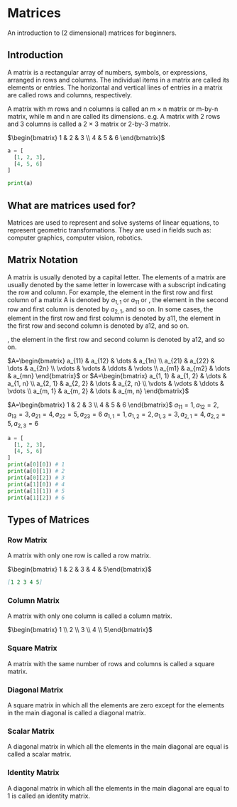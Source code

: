 # Matrices

An introduction to (2 dimensional) matrices for beginners.

## Introduction

A matrix is a rectangular array of numbers, symbols, or expressions, arranged in rows and columns. The individual items in a matrix are called its elements or entries. The horizontal and vertical lines of entries in a matrix are called rows and columns, respectively.

A matrix with m rows and n columns is called an m × n matrix or m-by-n matrix, while m and n are called its dimensions.
e.g. A matrix with 2 rows and 3 columns is called a 2 × 3 matrix or 2-by-3 matrix.

$\begin{bmatrix} 1 & 2 & 3 \\ 4 & 5 & 6 \end{bmatrix}$

```python
a = [
  [1, 2, 3],
  [4, 5, 6]
]

print(a)
```

## What are matrices used for?

Matrices are used to represent and solve systems of linear equations, to represent geometric transformations. They are used in fields such as: computer graphics, computer vision, robotics.

## Matrix Notation

A matrix is usually denoted by a capital letter. The elements of a matrix are usually denoted by the same letter in lowercase with a subscript indicating the row and column. For example, the element in the first row and first column of a matrix A is denoted by $a_{1, 1}$ or $a_{11}$ or , the element in the second row and first column is denoted by $a_{2, 1}$, and so on. In some cases, the element in the first row and first column is denoted by a11, the element in the first row and second column is denoted by a12, and so on.

, the element in the first row and second column is denoted by a12, and so on.

$A=\begin{bmatrix} a_{11} & a_{12} & \dots & a_{1n} \\ a_{21} & a_{22} & \dots & a_{2n} \\ \vdots & \vdots & \ddots & \vdots \\ a_{m1} & a_{m2} & \dots & a_{mn} \end{bmatrix}$
or
$A=\begin{bmatrix} a_{1, 1} & a_{1, 2} & \dots & a_{1, n} \\ a_{2, 1} & a_{2, 2} & \dots & a_{2, n} \\ \vdots & \vdots & \ddots & \vdots \\ a_{m, 1} & a_{m, 2} & \dots & a_{m, n} \end{bmatrix}$

$A=\begin{bmatrix} 1 & 2 & 3 \\ 4 & 5 & 6 \end{bmatrix}$
$a_{11} = 1, a_{12} = 2, a_{13} = 3, a_{21} = 4, a_{22} = 5, a_{23} = 6$
$a_{1, 1} = 1, a_{1, 2} = 2, a_{1, 3} = 3, a_{2, 1} = 4, a_{2, 2} = 5, a_{2, 3} = 6$

```python
a = [
  [1, 2, 3],
  [4, 5, 6]
]
print(a[0][0]) # 1
print(a[0][1]) # 2
print(a[0][2]) # 3
print(a[1][0]) # 4
print(a[1][1]) # 5
print(a[1][2]) # 6
```

## Types of Matrices

### Row Matrix

A matrix with only one row is called a row matrix.

$\begin{bmatrix} 1 & 2 & 3 & 4 & 5\end{bmatrix}$

```markdown
[1 2 3 4 5]
```

### Column Matrix

A matrix with only one column is called a column matrix.

$\begin{bmatrix} 1 \\ 2 \\ 3 \\ 4 \\ 5\end{bmatrix}$

### Square Matrix

A matrix with the same number of rows and columns is called a square matrix.

### Diagonal Matrix

A square matrix in which all the elements are zero except for the elements in the main diagonal is called a diagonal matrix.

### Scalar Matrix

A diagonal matrix in which all the elements in the main diagonal are equal is called a scalar matrix.

### Identity Matrix

A diagonal matrix in which all the elements in the main diagonal are equal to 1 is called an identity matrix.
